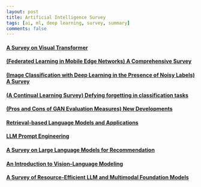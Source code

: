 ```yaml
---
layout: post  
title: Artificial Intelligence Survey    
tags: [ai, ml, deep learning, survey, summary]  
comments: false
---
```


#### [A Survey on Visual Transformer](https://jihyeonryu.github.io/2021-04-02-survey-paper1/)

#### [(Federated Learning in Mobile Edge Networks) A Comprehensive Survey](https://jihyeonryu.github.io/2021-04-21-survey-paper2/)

#### [(Image Classification with Deep Learning in the Presence of Noisy Labels) A Survey](https://jihyeonryu.github.io/2021-06-16-survey-paper3/)

#### [(A Continual Learning Survey) Defying forgetting in classification tasks](https://jihyeonryu.github.io/2021-08-24-survey-paper4/)

#### [(Pros and Cons of GAN Evaluation Measures) New Developments](https://jihyeonryu.github.io/2022-11-18-survey-paper5/)

#### [Retrieval-based Language Models and Applications](https://jihyeonryu.github.io/2023-12-13-survey-paper6/)

#### [LLM Prompt Engineering](https://jihyeonryu.github.io/2024-01-03-survey-paper7/)

#### [A Survey on Large Language Models for Recommendation](https://jihyeonryu.github.io/2024-03-07-survey-paper8/)

#### [An Introduction to Vision-Language Modeling](https://jihyeonryu.github.io/2024-06-13-survey-paper9/)

#### [A Survey of Resource-Efficient LLM and Multimodal Foundation Models](https://jihyeonryu.github.io/2024-06-17-survey-paper10/)